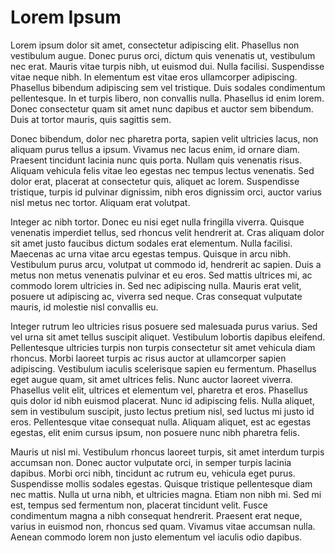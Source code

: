 Lorem Ipsum
===========
Lorem ipsum dolor sit amet, consectetur adipiscing elit. Phasellus non vestibulum augue. Donec purus orci, dictum quis venenatis ut, vestibulum nec erat. Mauris vitae turpis nibh, ut euismod dui. Nulla facilisi. Suspendisse vitae neque nibh. In elementum est vitae eros ullamcorper adipiscing. Phasellus bibendum adipiscing sem vel tristique. Duis sodales condimentum pellentesque. In et turpis libero, non convallis nulla. Phasellus id enim lorem. Donec consectetur quam sit amet nunc dapibus et auctor sem bibendum. Duis at tortor mauris, quis sagittis sem.

Donec bibendum, dolor nec pharetra porta, sapien velit ultricies lacus, non aliquam purus tellus a ipsum. Vivamus nec lacus enim, id ornare diam. Praesent tincidunt lacinia nunc quis porta. Nullam quis venenatis risus. Aliquam vehicula felis vitae leo egestas nec tempus lectus venenatis. Sed dolor erat, placerat at consectetur quis, aliquet ac lorem. Suspendisse tristique, turpis id pulvinar dignissim, nibh eros dignissim orci, auctor varius nisl metus nec tortor. Aliquam erat volutpat.

Integer ac nibh tortor. Donec eu nisi eget nulla fringilla viverra. Quisque venenatis imperdiet tellus, sed rhoncus velit hendrerit at. Cras aliquam dolor sit amet justo faucibus dictum sodales erat elementum. Nulla facilisi. Maecenas ac urna vitae arcu egestas tempus. Quisque in arcu nibh. Vestibulum purus arcu, volutpat ut commodo id, hendrerit ac sapien. Duis a metus non metus venenatis pulvinar et eu eros. Sed mattis ultrices mi, ac commodo lorem ultricies in. Sed nec adipiscing nulla. Mauris erat velit, posuere ut adipiscing ac, viverra sed neque. Cras consequat vulputate mauris, id molestie nisl convallis eu.

Integer rutrum leo ultricies risus posuere sed malesuada purus varius. Sed vel urna sit amet tellus suscipit aliquet. Vestibulum lobortis dapibus eleifend. Pellentesque ultricies turpis non turpis consectetur sit amet vehicula diam rhoncus. Morbi laoreet turpis ac risus auctor at ullamcorper sapien adipiscing. Vestibulum iaculis scelerisque sapien eu fermentum. Phasellus eget augue quam, sit amet ultrices felis. Nunc auctor laoreet viverra. Phasellus velit elit, ultrices et elementum vel, pharetra et eros. Phasellus quis dolor id nibh euismod placerat. Nunc id adipiscing felis. Nulla aliquet, sem in vestibulum suscipit, justo lectus pretium nisl, sed luctus mi justo id eros. Pellentesque vitae consequat nulla. Aliquam aliquet, est ac egestas egestas, elit enim cursus ipsum, non posuere nunc nibh pharetra felis.

Mauris ut nisl mi. Vestibulum rhoncus laoreet turpis, sit amet interdum turpis accumsan non. Donec auctor vulputate orci, in semper turpis lacinia dapibus. Morbi orci nibh, tincidunt ac rutrum eu, vehicula eget purus. Suspendisse mollis sodales egestas. Quisque tristique pellentesque diam nec mattis. Nulla ut urna nibh, et ultricies magna. Etiam non nibh mi. Sed mi est, tempus sed fermentum non, placerat tincidunt velit. Fusce condimentum magna a nibh consequat hendrerit. Praesent erat neque, varius in euismod non, rhoncus sed quam. Vivamus vitae accumsan nulla. Aenean commodo lorem non justo elementum vel iaculis odio dapibus.
